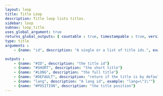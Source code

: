 ```yaml
---
layout: loop
title: Title Loop
description: Title loop lists titles.
sidebar: loop
subnav: loop_title
uses_global_argument: true
returns_global_outputs: { countable : true, timestampable : true, versionable : false }
type: title
arguments :
    - {name: "id", description: "A single or a list of title ids.", example: "id=\"2\", id=\"1,4,7\""}

outputs :
    - {name: "#ID", description: "the title id"}
    - {name: "#SHORT", description: "the short title"}
    - {name: "#LONG", description: "the full title"}
    - {name: "#DEFAULT", description: "return if the title is by default title"}
    - {name: "lang", description: "A lang id", example: "lang=\"1\""}
    - {name: "#POSITION", description: "the title position"}
---
```


